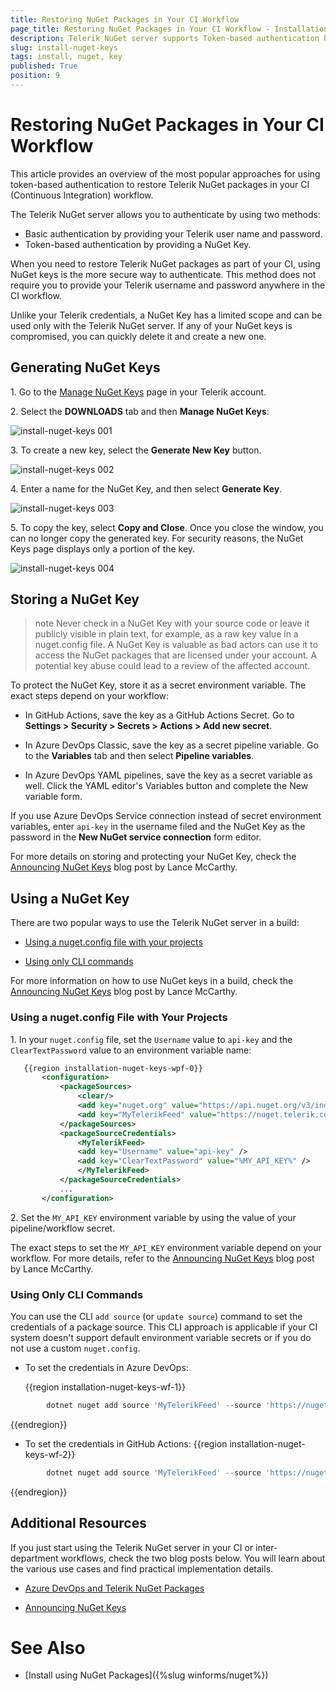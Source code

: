 ```yaml
---
title: Restoring NuGet Packages in Your CI Workflow
page_title: Restoring NuGet Packages in Your CI Workflow - Installation Deployment and Distribution
description: Telerik NuGet server supports Token-based authentication by providing a NuGet Key.   
slug: install-nuget-keys
tags: install, nuget, key
published: True
position: 9
---
```


# Restoring NuGet Packages in Your CI Workflow

This article provides an overview of the most popular approaches for using token-based authentication to restore Telerik NuGet packages in your CI (Continuous Integration) workflow.

The Telerik NuGet server allows you to authenticate by using two methods:

* Basic authentication by providing your Telerik user name and password.
* Token-based authentication by providing a NuGet Key.

When you need to restore Telerik NuGet packages as part of your CI, using NuGet keys is the more secure way to authenticate. This method does not require you to provide your Telerik username and password anywhere in the CI workflow.

Unlike your Telerik credentials, a NuGet Key has a limited scope and can be used only with the Telerik NuGet server. If any of your NuGet keys is compromised, you can quickly delete it and create a new one.

## Generating NuGet Keys

1\. Go to the [Manage NuGet Keys](https://www.telerik.com/account/downloads/nuget-keys) page in your Telerik account.

2\. Select the **DOWNLOADS** tab and then **Manage NuGet Keys**:

![install-nuget-keys 001](images/install-nuget-keys001.png)

3\. To create a new key, select the **Generate New Key** button.

![install-nuget-keys 002](images/install-nuget-keys002.png)

4\. Enter a name for the NuGet Key, and then select **Generate Key**.

![install-nuget-keys 003](images/install-nuget-keys003.png)

5\. To copy the key, select **Copy and Close**. Once you close the window, you can no longer copy the generated key. For security reasons, the NuGet Keys page displays only a portion of the key.

![install-nuget-keys 004](images/install-nuget-keys004.png)

## Storing a NuGet Key

>note Never check in a NuGet Key with your source code or leave it publicly visible in plain text, for example, as a raw key value in a nuget.config file. A NuGet Key is valuable as bad actors can use it to access the NuGet packages that are licensed under your account. A potential key abuse could lead to a review of the affected account.

To protect the NuGet Key, store it as a secret environment variable. The exact steps depend on your workflow:

* In GitHub Actions, save the key as a GitHub Actions Secret. Go to **Settings > Security > Secrets > Actions > Add new secret**.

* In Azure DevOps Classic, save the key as a secret pipeline variable. Go to the **Variables** tab and then select **Pipeline variables**.

* In Azure DevOps YAML pipelines, save the key as a secret variable as well. Click the YAML editor's Variables button and complete the New variable form.

If you use Azure DevOps Service connection instead of secret environment variables, enter `api-key` in the username filed and the NuGet Key as the password in the **New NuGet service connection** form editor.

For more details on storing and protecting your NuGet Key, check the [Announcing NuGet Keys](https://www.telerik.com/blogs/announcing-nuget-keys) blog post by Lance McCarthy.

## Using a NuGet Key

There are two popular ways to use the Telerik NuGet server in a build:

* [Using a nuget.config file with your projects](#using-a-nugetconfig-file-with-your-projects)

* [Using only CLI commands](#using-only-cli-commands)

For more information on how to use NuGet keys in a build, check the [Announcing NuGet Keys](https://www.telerik.com/blogs/announcing-nuget-keys) blog post by Lance McCarthy.

### Using a nuget.config File with Your Projects

1\. In your `nuget.config` file, set the `Username` value to `api-key` and the `ClearTextPassword` value to an environment variable name:

 ````XML
    {{region installation-nuget-keys-wpf-0}}
        <configuration>
            <packageSources>
                <clear/>
                <add key="nuget.org" value="https://api.nuget.org/v3/index.json" protocolVersion="3" />
                <add key="MyTelerikFeed" value="https://nuget.telerik.com/v3/index.json" protocolVersion="3"/>
            </packageSources>
            <packageSourceCredentials>
                <MyTelerikFeed>
                <add key="Username" value="api-key" />
                <add key="ClearTextPassword" value="%MY_API_KEY%" />
                </MyTelerikFeed>
            </packageSourceCredentials>
            ...
        </configuration>
````

2\. Set the `MY_API_KEY` environment variable by using the value of your pipeline/workflow secret.

The exact steps to set the `MY_API_KEY` environment variable depend on your workflow. For more details, refer to the [Announcing NuGet Keys](https://www.telerik.com/blogs/announcing-nuget-keys) blog post by Lance McCarthy.

### Using Only CLI Commands

You can use the CLI `add source` (or `update source`) command to set the credentials of a package source. This CLI approach is applicable if your CI system doesn't support default environment variable secrets or if you do not use a custom `nuget.config`.

* To set the credentials in Azure DevOps:


    {{region installation-nuget-keys-wf-1}}
````powershell
        dotnet nuget add source 'MyTelerikFeed' --source 'https://nuget.telerik.com/v3/index.json' --username 'api-key' --password '$(TELERIK_NUGET_KEY)' --configfile './nuget.config' --store-password-in-clear-text   
````
{{endregion}}

* To set the credentials in GitHub Actions:
{{region installation-nuget-keys-wf-2}}

````powershell
        dotnet nuget add source 'MyTelerikFeed' --source 'https://nuget.telerik.com/v3/index.json' --username 'api-key' --password '${{ secrets.TELERIK_NUGET_KEY }}' --configfile './nuget.config' --store-password-in-clear-text
````   
{{endregion}}

## Additional Resources

If you just start using the Telerik NuGet server in your CI or inter-department workflows, check the two blog posts below. You will learn about the various use cases and find practical implementation details.

* [Azure DevOps and Telerik NuGet Packages](https://www.telerik.com/blogs/azure-devops-and-telerik-nuget-packages)

* [Announcing NuGet Keys](https://www.telerik.com/blogs/announcing-nuget-keys)

# See Also

* [Install using NuGet Packages]({%slug winforms/nuget%}) 
